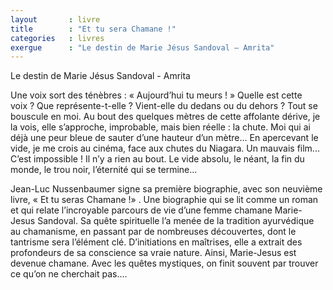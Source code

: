 ```yaml
---
layout       : livre
title        : "Et tu sera Chamane !"
categories   : livres
exergue      : "Le destin de Marie Jésus Sandoval – Amrita"
---
```


Le destin de Marie Jésus Sandoval - Amrita

Une voix sort des ténèbres : « Aujourd’hui tu meurs ! » Quelle est cette voix ? Que représente-t-elle ? Vient-elle du dedans ou du dehors ? Tout se bouscule en moi. Au bout des quelques mètres de cette affolante dérive, je la vois, elle s’approche, improbable, mais bien réelle : la chute. Moi qui ai déjà une peur bleue de sauter d’une hauteur d’un mètre... En apercevant le vide, je me crois au cinéma, face aux chutes du Niagara. Un mauvais film... C’est impossible ! Il n’y a rien au bout.  Le vide absolu, le néant, la fin du monde, le trou noir, l’éternité qui se termine...

Jean-Luc Nussenbaumer signe sa première biographie, avec son neuvième livre, « Et tu seras Chamane !» . Une biographie qui se lit comme un roman et qui relate l’incroyable parcours de vie d’une femme chamane Marie-Jesus Sandoval. Sa quête spirituelle l’a menée de la tradition ayurvédique au chamanisme, en passant par de nombreuses découvertes, dont le tantrisme sera l’élément clé. D’initiations en maîtrises, elle a extrait des profondeurs de sa conscience sa vraie nature. Ainsi, Marie-Jesus est devenue chamane. Avec les quêtes mystiques, on finit souvent par trouver ce qu’on ne cherchait pas....
